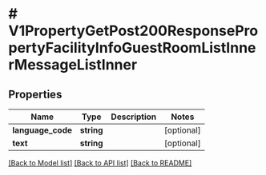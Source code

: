 # # V1PropertyGetPost200ResponsePropertyFacilityInfoGuestRoomListInnerMessageListInner

## Properties

Name | Type | Description | Notes
------------ | ------------- | ------------- | -------------
**language_code** | **string** |  | [optional]
**text** | **string** |  | [optional]

[[Back to Model list]](../../README.md#models) [[Back to API list]](../../README.md#endpoints) [[Back to README]](../../README.md)
